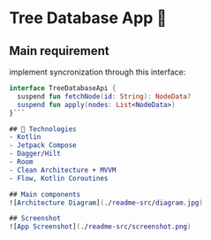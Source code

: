 # Tree Database App 🌳
## Main requirement
implement syncronization through this interface:
```kotlin
interface TreeDatabaseApi {
  suspend fun fetchNode(id: String): NodeData?
  suspend fun apply(nodes: List<NodeData>)
}```

## 📱 Technologies
- Kotlin
- Jetpack Compose
- Dagger/Hilt
- Room
- Clean Architecture + MVVM
- Flow, Kotlin Coroutines

## Main components
![Architecture Diagram](./readme-src/diagram.jpg)

## Screenshot
![App Screenshot](./readme-src/screenshot.png)